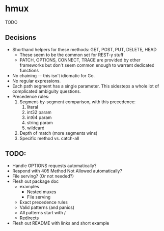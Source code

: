 # hmux

TODO

## Decisions

* Shorthand helpers for these methods: GET, POST, PUT, DELETE, HEAD
  - These seem to be the common set for REST-y stuff
  - PATCH, OPTIONS, CONNECT, TRACE are provided by other frameworks but don't
    seem common enough to warrant dedicated functions
* No chaining -- this isn't idiomatic for Go.
* No regular expressions.
* Each path segment has a single parameter. This sidesteps a whole lot of
  complicated ambiguity questions.
* Precedence rules:
	1. Segment-by-segment comparison, with this precedence:
	   1. literal
	   2. int32 param
	   3. int64 param
	   4. string param
	   5. wildcard
	2. Depth of match (more segments wins)
	3. Specific method vs. catch-all

## TODO:

* Handle OPTIONS requests automatically?
* Respond with 405 Method Not Allowed automatically?
* File serving? (Or not needed?)
* Flesh out package doc
  - examples
    * Nested muxes
    * File serving
  - Exact precedence rules
  - Valid patterns (and panics)
  - All patterns start with /
  - Redirects
* Flesh out README with links and short example
